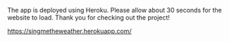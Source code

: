 The app is deployed using Heroku. Please allow about 30 seconds for the website to load. Thank you for checking out the project!

https://singmetheweather.herokuapp.com/
